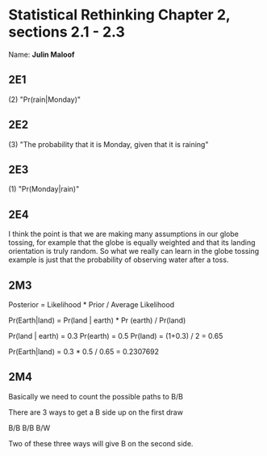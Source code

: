 # Statistical Rethinking Chapter 2, sections 2.1 - 2.3

Name: __Julin Maloof__

## 2E1

(2) "Pr(rain|Monday)"

## 2E2

(3) "The probability that it is Monday, given that it is raining"

## 2E3

(1) "Pr(Monday|rain)"

## 2E4

I think the point is that we are making many assumptions in our globe tossing, for example that the globe is equally weighted and that its landing orientation is truly random.  So what we really can learn in the globe tossing example is just that the probability of observing water after a toss.

## 2M3

Posterior = Likelihood * Prior / Average Likelihood

Pr(Earth|land) = Pr(land | earth) * Pr (earth) / Pr(land)

Pr(land | earth) = 0.3
Pr(earth) = 0.5
Pr(land) = (1+0.3) / 2 = 0.65

Pr(Earth|land) = 0.3 * 0.5 / 0.65 = 0.2307692

## 2M4

Basically we need to count the possible paths to B/B

There are 3 ways to get a B side up on the first draw

B/B
B/B
B/W

Two of these three ways will give B on the second side.
